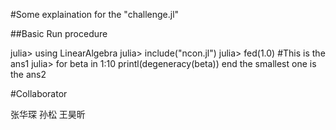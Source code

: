#Some explaination for the "challenge.jl"

##Basic Run procedure

julia> using LinearAlgebra
julia> include("ncon.jl")
julia> fed(1.0) #This is the ans1
julia> for beta in 1:10 printl(degeneracy(beta)) end the smallest one is the ans2

#Collaborator

张华琛 孙松 王昊昕
